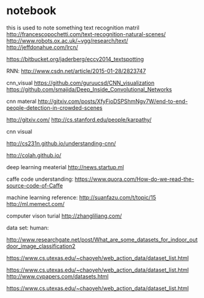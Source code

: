 # notebook
this is used to note something
text recognition matril
http://francescopochetti.com/text-recognition-natural-scenes/
http://www.robots.ox.ac.uk/~vgg/research/text/
http://jeffdonahue.com/lrcn/

https://bitbucket.org/jaderberg/eccv2014_textspotting

RNN:
http://www.csdn.net/article/2015-01-28/2823747

cnn_visual
https://github.com/guruucsd/CNN_visualization
https://github.com/smajida/Deep_Inside_Convolutional_Networks


cnn materal
http://gitxiv.com/posts/XfyFioDSPShmNgv7W/end-to-end-people-detection-in-crowded-scenes

http://gitxiv.com/
http://cs.stanford.edu/people/karpathy/

cnn visual

http://cs231n.github.io/understanding-cnn/

http://colah.github.io/

deep learning meaterial
http://news.startup.ml

caffe code understanding:
https://www.quora.com/How-do-we-read-the-source-code-of-Caffe


machine learning reference:
http://suanfazu.com/t/topic/15
http://ml.memect.com/

computer vison turial
http://zhangliliang.com/



data set:
human:

http://www.researchgate.net/post/What_are_some_datasets_for_indoor_outdoor_image_classification2

https://www.cs.utexas.edu/~chaoyeh/web_action_data/dataset_list.html

https://www.cs.utexas.edu/~chaoyeh/web_action_data/dataset_list.html
http://www.cvpapers.com/datasets.html

https://www.cs.utexas.edu/~chaoyeh/web_action_data/dataset_list.html
